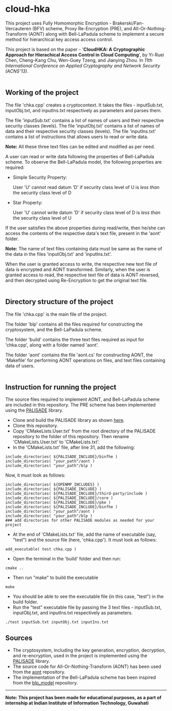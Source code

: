 # cloud-hka
This project uses Fully Homomorphic Encryption - Brakerski/Fan-Vercauteren (BFV) scheme, Proxy Re-Encryption (PRE), and All-Or-Nothing-Transform (AONT) along with Bell-LaPadula scheme to implement a secure method for hierarchical key access access control.

This project is based on the paper - '**CloudHKA: A Cryptographic Approach for Hierachical Access Control in Cloud Computing**', by Yi-Ruei Chen, Cheng-Kang Chu, Wen-Guey Tzeng, and Jianying Zhou. In *11th International Conference on Applied Cryptography and Network Security (ACNS'13)*.
<br/><br/>
## Working of the project
The file 'chka.cpp' creates a cryptocontext. It takes the files - inputSub.txt, inputObj.txt, and inputIns.txt respectively as parameters and parses them.

The file 'inputSub.txt' contains a list of names of users and their respective security classes (levels).
The file 'inputObj.txt' contains a list of names of data and their respective security classes (levels).
The file 'inputIns.txt' contains a list of instructions that allows users to read or write data.

**Note:** All these three text files can be edited and modified as per need.

A user can read or write data following the properties of Bell-LaPadula scheme. To observe the Bell-LaPadula model, the following properties are required:
- Simple Security Property:
  
  User 'U' cannot read datum 'D' if security class level of U is *less than* the security class level of D
- Star Property:
  
  User 'U' cannot write datum 'D' if security class level of D is *less than* the security class level of U

If the user satisfies the above properties during read/write, then he/she can access the contents of the respective data's text file, present in the 'aont' folder.

**Note:** The name of text files containing data must be same as the name of the data in the files 'inputObj.txt' and 'inputIns.txt'.

When the user is granted access to write, the respective new text file of data is encrypted and AONT transformed.
Similarly, when the user is granted access to read, the respective text file of data is AONT reversed, and then decrypted using Re-Encryption to get the original text file.<br/><br/>
## Directory structure of the project
The file 'chka.cpp' is the main file of the project. 

The folder 'blp' contains all the files required for constructing the cryptosystem, and the Bell-LaPadula scheme.

The folder 'build' contains the three text files required as input for 'chka.cpp', along with a folder named 'aont'.

The folder 'aont' contains the file 'aont.cs' for constructing AONT, the 'Makefile' for performing AONT operations on files, and text files containing data of users.
<br/><br/>
## Instruction for running the project
The source files required to implement AONT, and Bell-LaPadula scheme are included in this repository. The PRE scheme has been implemented using the [PALISADE](https://gitlab.com/palisade/palisade-release) library.

* Clone and build the PALISADE library as shown [here](https://gitlab.com/palisade/palisade-release/-/wikis/Instructions-for-building-PALISADE-in-Linux).
* Clone this repository.
* Copy 'CMakeLists.User.txt' from the root directory of the PALISADE repository to the folder of this repository. Then rename 'CMakeLists.User.txt' to 'CMakeLists.txt'.
* In the 'CMakeLists.txt' file, after line 31, add the following:
```
include_directories( ${PALISADE_INCLUDE}/binfhe )
include_directories( "your_path"/aont )
include_directories( "your_path"/blp )
```
Now, it must look as follows:
```
include_directories( ${OPENMP_INCLUDES} )
include_directories( ${PALISADE_INCLUDE} )
include_directories( ${PALISADE_INCLUDE}/third-party/include )
include_directories( ${PALISADE_INCLUDE}/core )
include_directories( ${PALISADE_INCLUDE}/pke )
include_directories( ${PALISADE_INCLUDE}/binfhe )
include_directories( "your_path"/aont )
include_directories( "your_path"/blp )
### add directories for other PALISADE modules as needed for your project
```
* At the end of 'CMakeLists.txt' file, add the name of executable (say, "test") and the source file (here, 'chka.cpp'). It must look as follows:
```
add_executable( test chka.cpp )
```
* Open the terminal in the 'build' folder and then run:
```
cmake ..
```
* Then run "make" to build the executable
```
make
```
* You should be able to see the executable file (in this case, "test") in the build folder.
* Run the "test" executable file by passing the 3 text files - inputSub.txt, inputObj.txt, and inputIns.txt respectively as parameters.
```
./test inputSub.txt inputObj.txt inputIns.txt
```

## Sources
* The cryptosystem, including the key generation, encryption, decryption, and re-encryption, used in the project is implemented using the [PALISADE](https://gitlab.com/palisade/palisade-release) library.
* The source code for All-Or-Nothing-Transform (AONT) has been used from the [aont](https://github.com/nsg21/aont) repository.
* The implementation of the Bell-LaPadula scheme has been inspired from the [blp_model](https://github.com/kashifmin/blp_model) repository.

---------------------------------------------------------------------

**Note: This project has been made for educational purposes, as a part of internship at Indian Institute of Information Technology, Guwahati**
